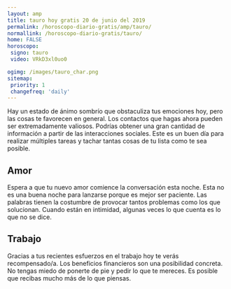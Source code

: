 ```yaml
---
layout: amp
title: tauro hoy gratis 20 de junio del 2019 
permalink: /horoscopo-diario-gratis/amp/tauro/
normallink: /horoscopo-diario-gratis/tauro/
home: FALSE
horoscopo:
 signo: tauro
 video: VRkD3xl0uo0

ogimg: /images/tauro_char.png
sitemap:
 priority: 1
 changefreq: 'daily'
---
```



Hay un estado de ánimo sombrío que obstaculiza tus emociones hoy, pero las cosas te favorecen en general. Los contactos que hagas ahora pueden ser extremadamente valiosos. Podrías obtener una gran cantidad de información a partir de las interacciones sociales. Este es un buen día para realizar múltiples tareas y tachar tantas cosas de tu lista como te sea posible.

## Amor

Espera a que tu nuevo amor comience la conversación esta noche. Esta no es una buena noche para lanzarse porque es mejor ser paciente. Las palabras tienen la costumbre de provocar tantos problemas como los que solucionan. Cuando están en intimidad, algunas veces lo que cuenta es lo que no se dice.

## Trabajo

Gracias a tus recientes esfuerzos en el trabajo hoy te verás recompensado/a. Los beneficios financieros son una posibilidad concreta. No tengas miedo de ponerte de pie y pedir lo que te mereces. Es posible que recibas mucho más de lo que piensas.